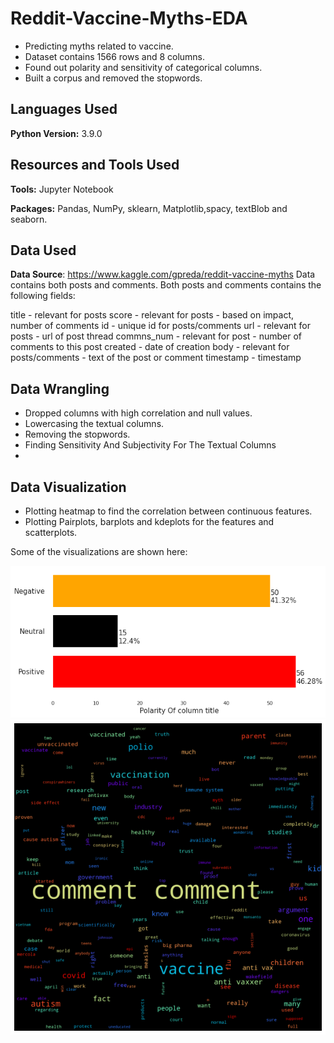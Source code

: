 # Reddit-Vaccine-Myths-EDA

* Predicting myths related to vaccine.
* Dataset contains 1566 rows and 8 columns.
* Found out polarity and sensitivity of categorical columns.
* Built a corpus and removed the stopwords.

## Languages Used 
**Python Version:** 3.9.0

## Resources and Tools Used
**Tools:** Jupyter Notebook

**Packages:** Pandas, NumPy, sklearn, Matplotlib,spacy, textBlob and seaborn.

## Data Used
**Data Source**: https://www.kaggle.com/gpreda/reddit-vaccine-myths
Data contains both posts and comments.
Both posts and comments contains the following fields:

title - relevant for posts
score - relevant for posts - based on impact, number of comments
id - unique id for posts/comments
url - relevant for posts - url of post thread
commns_num - relevant for post - number of comments to this post
created - date of creation
body - relevant for posts/comments - text of the post or comment
timestamp - timestamp

## Data Wrangling 
*  Dropped columns with high correlation and null values.
*  Lowercasing the textual columns.
*  Removing the stopwords.
*  Finding Sensitivity And Subjectivity For The Textual Columns
*  
## Data Visualization
* Plotting heatmap to find the correlation between continuous features.
* Plotting Pairplots, barplots and kdeplots for the features and scatterplots.

Some of the visualizations are shown here:

![alt text](https://github.com/fahadmehfooz/Reddit-Vaccine-Myths-EDA/blob/main/images/__results___74_0.png)
![alt text](https://github.com/fahadmehfooz/Reddit-Vaccine-Myths-EDA/blob/main/images/__results___80_1.png)


